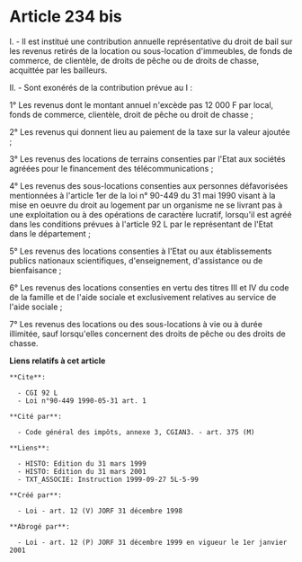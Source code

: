 # Article 234 bis

I. - Il est institué une contribution annuelle représentative du droit de bail sur les revenus retirés de la location ou
sous-location d'immeubles, de fonds de commerce, de clientèle, de droits de pêche ou de droits de chasse, acquittée par les
bailleurs.

II. - Sont exonérés de la contribution prévue au I :

1° Les revenus dont le montant annuel n'excède pas 12 000 F par local, fonds de commerce, clientèle, droit de pêche ou droit
de chasse ;

2° Les revenus qui donnent lieu au paiement de la taxe sur la valeur ajoutée ;

3° Les revenus des locations de terrains consenties par l'Etat aux sociétés agréées pour le financement des
télécommunications ;

4° Les revenus des sous-locations consenties aux personnes défavorisées mentionnées à l'article 1er de la loi n° 90-449 du 31
mai 1990 visant à la mise en oeuvre du droit au logement par un organisme ne se livrant pas à une exploitation ou à des
opérations de caractère lucratif, lorsqu'il est agréé dans les conditions prévues à l'article 92 L par le représentant de
l'Etat dans le département ;

5° Les revenus des locations consenties à l'Etat ou aux établissements publics nationaux scientifiques, d'enseignement,
d'assistance ou de bienfaisance ;

6° Les revenus des locations consenties en vertu des titres III et IV du code de la famille et de l'aide sociale et
exclusivement relatives au service de l'aide sociale ;

7° Les revenus des locations ou des sous-locations à vie ou à durée illimitée, sauf lorsqu'elles concernent des droits de
pêche ou des droits de chasse.

**Liens relatifs à cet article**

	**Cite**:

	  - CGI 92 L
	  - Loi n°90-449 1990-05-31 art. 1

	**Cité par**:

	  - Code général des impôts, annexe 3, CGIAN3. - art. 375 (M)

	**Liens**:

	  - HISTO: Edition du 31 mars 1999
	  - HISTO: Edition du 31 mars 2001
	  - TXT_ASSOCIE: Instruction 1999-09-27 5L-5-99

	**Créé par**:

	  - Loi - art. 12 (V) JORF 31 décembre 1998

	**Abrogé par**:

	  - Loi - art. 12 (P) JORF 31 décembre 1999 en vigueur le 1er janvier 2001
